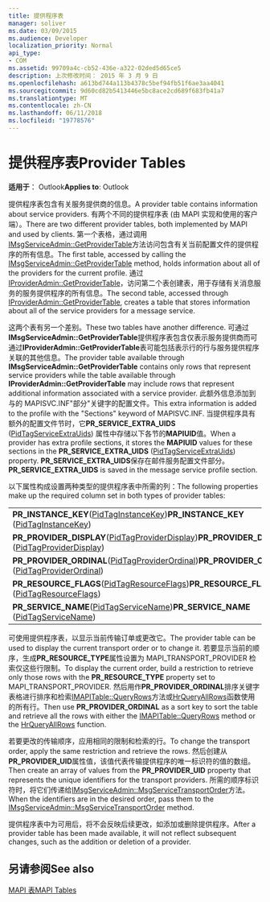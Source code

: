 ```yaml
---
title: 提供程序表
manager: soliver
ms.date: 03/09/2015
ms.audience: Developer
localization_priority: Normal
api_type:
- COM
ms.assetid: 99709a4c-cb52-436e-a322-02ded5d65ce5
description: 上次修改时间： 2015 年 3 月 9 日
ms.openlocfilehash: a613bd744a113b4378c5bef94fb51f6ae3aa4041
ms.sourcegitcommit: 9d60cd82b5413446e5bc8ace2cd689f683fb41a7
ms.translationtype: MT
ms.contentlocale: zh-CN
ms.lasthandoff: 06/11/2018
ms.locfileid: "19778576"
---
```

# <a name="provider-tables"></a><span data-ttu-id="67705-103">提供程序表</span><span class="sxs-lookup"><span data-stu-id="67705-103">Provider Tables</span></span>

  
  
<span data-ttu-id="67705-104">**适用于**： Outlook</span><span class="sxs-lookup"><span data-stu-id="67705-104">**Applies to**: Outlook</span></span> 
  
<span data-ttu-id="67705-105">提供程序表包含有关服务提供商的信息。</span><span class="sxs-lookup"><span data-stu-id="67705-105">A provider table contains information about service providers.</span></span> <span data-ttu-id="67705-106">有两个不同的提供程序表 (由 MAPI 实现和使用的客户端）。</span><span class="sxs-lookup"><span data-stu-id="67705-106">There are two different provider tables, both implemented by MAPI and used by clients.</span></span> <span data-ttu-id="67705-107">第一个表格，通过调用[IMsgServiceAdmin::GetProviderTable](imsgserviceadmin-getprovidertable.md)方法访问包含有关当前配置文件的提供程序的所有信息。</span><span class="sxs-lookup"><span data-stu-id="67705-107">The first table, accessed by calling the [IMsgServiceAdmin::GetProviderTable](imsgserviceadmin-getprovidertable.md) method, holds information about all of the providers for the current profile.</span></span> <span data-ttu-id="67705-108">通过[IProviderAdmin::GetProviderTable](iprovideradmin-getprovidertable.md)，访问第二个表创建表，用于存储有关消息服务的服务提供程序的所有信息。</span><span class="sxs-lookup"><span data-stu-id="67705-108">The second table, accessed through [IProviderAdmin::GetProviderTable](iprovideradmin-getprovidertable.md), creates a table that stores information about all of the service providers for a message service.</span></span>
  
<span data-ttu-id="67705-109">这两个表有另一个差别。</span><span class="sxs-lookup"><span data-stu-id="67705-109">These two tables have another difference.</span></span> <span data-ttu-id="67705-110">可通过**IMsgServiceAdmin::GetProviderTable**提供程序表包含仅表示服务提供商而可通过**IProviderAdmin::GetProviderTable**表可能包括表示行的行与服务提供程序关联的其他信息。</span><span class="sxs-lookup"><span data-stu-id="67705-110">The provider table available through **IMsgServiceAdmin::GetProviderTable** contains only rows that represent service providers while the table available through **IProviderAdmin::GetProviderTable** may include rows that represent additional information associated with a service provider.</span></span> <span data-ttu-id="67705-111">此额外信息添加到与的 MAPISVC.INF"部分"关键字的配置文件。</span><span class="sxs-lookup"><span data-stu-id="67705-111">This extra information is added to the profile with the "Sections" keyword of MAPISVC.INF.</span></span> <span data-ttu-id="67705-112">当提供程序具有额外的配置文件节时，它**PR_SERVICE_EXTRA_UIDS** ([PidTagServiceExtraUids](pidtagserviceextrauids-canonical-property.md)) 属性中存储以下各节的**MAPIUID**值。</span><span class="sxs-lookup"><span data-stu-id="67705-112">When a provider has extra profile sections, it stores the **MAPIUID** values for these sections in the **PR_SERVICE_EXTRA_UIDS** ([PidTagServiceExtraUids](pidtagserviceextrauids-canonical-property.md)) property.</span></span> <span data-ttu-id="67705-113">**PR_SERVICE_EXTRA_UIDS**保存在邮件服务配置文件部分。</span><span class="sxs-lookup"><span data-stu-id="67705-113">**PR_SERVICE_EXTRA_UIDS** is saved in the message service profile section.</span></span> 
  
<span data-ttu-id="67705-114">以下属性构成设置两种类型的提供程序表中所需的列：</span><span class="sxs-lookup"><span data-stu-id="67705-114">The following properties make up the required column set in both types of provider tables:</span></span>
  
|||
|:-----|:-----|
|<span data-ttu-id="67705-115">**PR_INSTANCE_KEY**([PidTagInstanceKey](pidtaginstancekey-canonical-property.md))</span><span class="sxs-lookup"><span data-stu-id="67705-115">**PR_INSTANCE_KEY** ([PidTagInstanceKey](pidtaginstancekey-canonical-property.md))</span></span>  <br/> |<span data-ttu-id="67705-116">**PR_DISPLAY_NAME**([PidTagDisplayName](pidtagdisplayname-canonical-property.md))</span><span class="sxs-lookup"><span data-stu-id="67705-116">**PR_DISPLAY_NAME** ([PidTagDisplayName](pidtagdisplayname-canonical-property.md))</span></span>  <br/> |
|<span data-ttu-id="67705-117">**PR_PROVIDER_DISPLAY**([PidTagProviderDisplay](pidtagproviderdisplay-canonical-property.md))</span><span class="sxs-lookup"><span data-stu-id="67705-117">**PR_PROVIDER_DISPLAY** ([PidTagProviderDisplay](pidtagproviderdisplay-canonical-property.md))</span></span>  <br/> |<span data-ttu-id="67705-118">**PR_PROVIDER_DLL_NAME**([PidTagProviderDllName](pidtagproviderdllname-canonical-property.md))</span><span class="sxs-lookup"><span data-stu-id="67705-118">**PR_PROVIDER_DLL_NAME** ([PidTagProviderDllName](pidtagproviderdllname-canonical-property.md))</span></span>  <br/> |
|<span data-ttu-id="67705-119">**PR_PROVIDER_ORDINAL**([PidTagProviderOrdinal](pidtagproviderordinal-canonical-property.md))</span><span class="sxs-lookup"><span data-stu-id="67705-119">**PR_PROVIDER_ORDINAL** ([PidTagProviderOrdinal](pidtagproviderordinal-canonical-property.md))</span></span>  <br/> |<span data-ttu-id="67705-120">**PR_PROVIDER_UID**([PidTagProviderUid](pidtagprovideruid-canonical-property.md))</span><span class="sxs-lookup"><span data-stu-id="67705-120">**PR_PROVIDER_UID** ([PidTagProviderUid](pidtagprovideruid-canonical-property.md))</span></span>  <br/> |
|<span data-ttu-id="67705-121">**PR_RESOURCE_FLAGS**([PidTagResourceFlags](pidtagresourceflags-canonical-property.md))</span><span class="sxs-lookup"><span data-stu-id="67705-121">**PR_RESOURCE_FLAGS** ([PidTagResourceFlags](pidtagresourceflags-canonical-property.md))</span></span>  <br/> |<span data-ttu-id="67705-122">**PR_RESOURCE_TYPE**([PidTagResourceType](pidtagresourcetype-canonical-property.md))</span><span class="sxs-lookup"><span data-stu-id="67705-122">**PR_RESOURCE_TYPE** ([PidTagResourceType](pidtagresourcetype-canonical-property.md))</span></span>  <br/> |
|<span data-ttu-id="67705-123">**PR_SERVICE_NAME**([PidTagServiceName](pidtagservicename-canonical-property.md))</span><span class="sxs-lookup"><span data-stu-id="67705-123">**PR_SERVICE_NAME** ([PidTagServiceName](pidtagservicename-canonical-property.md))</span></span>  <br/> |<span data-ttu-id="67705-124">**PR_SERVICE_UID**([PidTagServiceUid](pidtagserviceuid-canonical-property.md))</span><span class="sxs-lookup"><span data-stu-id="67705-124">**PR_SERVICE_UID** ([PidTagServiceUid](pidtagserviceuid-canonical-property.md))</span></span>  <br/> |
   
<span data-ttu-id="67705-125">可使用提供程序表，以显示当前传输订单或更改它。</span><span class="sxs-lookup"><span data-stu-id="67705-125">The provider table can be used to display the current transport order or to change it.</span></span> <span data-ttu-id="67705-126">若要显示当前的顺序，生成**PR_RESOURCE_TYPE**属性设置为 MAPI_TRANSPORT_PROVIDER 检索仅这些行限制。</span><span class="sxs-lookup"><span data-stu-id="67705-126">To display the current order, build a restriction to retrieve only those rows with the **PR_RESOURCE_TYPE** property set to MAPI_TRANSPORT_PROVIDER.</span></span> <span data-ttu-id="67705-127">然后用作**PR_PROVIDER_ORDINAL**排序关键字表格进行排序和检索[IMAPITable::QueryRows](imapitable-queryrows.md)方法或[HrQueryAllRows](hrqueryallrows.md)函数使用的所有行。</span><span class="sxs-lookup"><span data-stu-id="67705-127">Then use **PR_PROVIDER_ORDINAL** as a sort key to sort the table and retrieve all the rows with either the [IMAPITable::QueryRows](imapitable-queryrows.md) method or the [HrQueryAllRows](hrqueryallrows.md) function.</span></span> 
  
<span data-ttu-id="67705-128">若要更改的传输顺序，应用相同的限制和检索的行。</span><span class="sxs-lookup"><span data-stu-id="67705-128">To change the transport order, apply the same restriction and retrieve the rows.</span></span> <span data-ttu-id="67705-129">然后创建从**PR_PROVIDER_UID**属性值，该值代表传输提供程序的唯一标识符的值的数组。</span><span class="sxs-lookup"><span data-stu-id="67705-129">Then create an array of values from the **PR_PROVIDER_UID** property that represents the unique identifiers for the transport providers.</span></span> <span data-ttu-id="67705-130">所需的顺序标识符时，将它们传递给[IMsgServiceAdmin::MsgServiceTransportOrder](imsgserviceadmin-msgservicetransportorder.md)方法。</span><span class="sxs-lookup"><span data-stu-id="67705-130">When the identifiers are in the desired order, pass them to the [IMsgServiceAdmin::MsgServiceTransportOrder](imsgserviceadmin-msgservicetransportorder.md) method.</span></span> 
  
<span data-ttu-id="67705-131">提供程序表中为可用后，将不会反映后续更改，如添加或删除提供程序。</span><span class="sxs-lookup"><span data-stu-id="67705-131">After a provider table has been made available, it will not reflect subsequent changes, such as the addition or deletion of a provider.</span></span>
  
## <a name="see-also"></a><span data-ttu-id="67705-132">另请参阅</span><span class="sxs-lookup"><span data-stu-id="67705-132">See also</span></span>



[<span data-ttu-id="67705-133">MAPI 表</span><span class="sxs-lookup"><span data-stu-id="67705-133">MAPI Tables</span></span>](mapi-tables.md)

